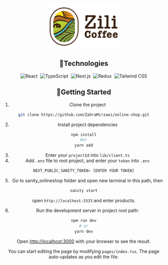 <div id='top' align="center">

![Zili coffee](public/images/logo.svg)

## 🔧Technologies
![React](https://img.shields.io/badge/-React-05122A?style=for-the-badge&logo=react)&nbsp;
![TypeScript](https://img.shields.io/badge/-TypeScript-05122A?style=for-the-badge&logo=typescript)&nbsp;
![Next.js](https://img.shields.io/badge/-Next.js-05122A?style=for-the-badge&logo=next.js)&nbsp;
![Redux](https://img.shields.io/badge/-Redux-05122A?style=for-the-badge&logo=redux&logoColor=764ABC)&nbsp;
![Tailwind CSS](https://img.shields.io/badge/-TailwindCSS-05122A?style=for-the-badge&logo=tailwindCSS&logoColor=06B6D4)

## 🚀Getting Started
1. Clone the project
  ```bash
  git clone https://github.com/ZahraMirzaei/online-shop.git
  ```
2. Install project dependencies
  ```bash
  npm install
  #or
  yarn add
  ```
3. Enter your `projectId` into `lib/client.ts`
4. Add `.env` file to root project, and enter your `token` into `.env`
  ```js
  NEXT_PUBLIC_SANITY_TOKEN= [ENTER YOUR TOKEN]
  ```
5. Go to sanity_onlineshop folder and open new terminal in this path, then
  ```bash
  sanity start
  ```
open `http://localhost:3333` and enter products.
 
6. Run the development server in project root path:

  ```bash
  npm run dev
  # or
  yarn dev
  ```

Open [http://localhost:3000](http://localhost:3000) with your browser to see the result.

You can start editing the page by modifying `pages/index.tsx`. The page auto-updates as you edit the file.